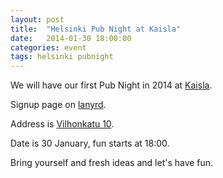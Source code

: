 ```yaml
---
layout: post
title:  "Helsinki Pub Night at Kaisla"
date:   2014-01-30 18:00:00
categories: event
tags: helsinki pubnight
---
```


We will have our first Pub Night in 2014 at [Kaisla][kaisla].

Signup page on [lanyrd][lanyrd].

Address is [Vilhonkatu 10][gmaps].

Date is 30 January, fun starts at 18:00.

Bring yourself and fresh ideas and let's have fun.

[kaisla]: http://www.oluthuone.fi/kaisla.html
[lanyrd]: http://lanyrd.com/2014/clojurefinland/
[gmaps]: https://maps.google.com/maps?q=Kaisla%4060.1720382,24.946963
